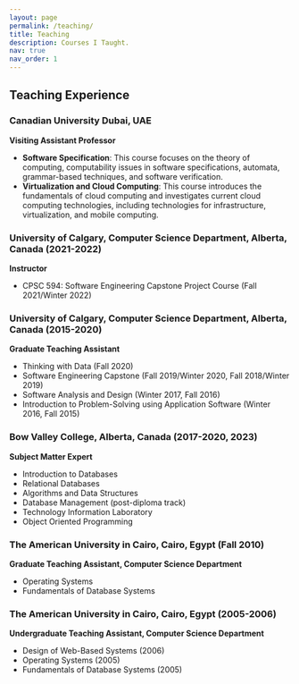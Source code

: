 ```yaml
---
layout: page
permalink: /teaching/
title: Teaching
description: Courses I Taught.
nav: true
nav_order: 1
---
```


## Teaching Experience

### Canadian University Dubai, UAE
**Visiting Assistant Professor**
- **Software Specification**: This course focuses on the theory of computing, computability issues in software specifications, automata, grammar-based techniques, and software verification.
- **Virtualization and Cloud Computing**: This course introduces the fundamentals of cloud computing and investigates current cloud computing technologies, including technologies for infrastructure, virtualization, and mobile computing.

### University of Calgary, Computer Science Department, Alberta, Canada (2021-2022)
**Instructor**
- CPSC 594: Software Engineering Capstone Project Course (Fall 2021/Winter 2022)

### University of Calgary, Computer Science Department, Alberta, Canada (2015-2020)
**Graduate Teaching Assistant**
- Thinking with Data (Fall 2020)
- Software Engineering Capstone (Fall 2019/Winter 2020, Fall 2018/Winter 2019)
- Software Analysis and Design (Winter 2017, Fall 2016)
- Introduction to Problem-Solving using Application Software (Winter 2016, Fall 2015)

### Bow Valley College, Alberta, Canada (2017-2020, 2023)
**Subject Matter Expert**
- Introduction to Databases
- Relational Databases
- Algorithms and Data Structures
- Database Management (post-diploma track)
- Technology Information Laboratory
- Object Oriented Programming

### The American University in Cairo, Cairo, Egypt (Fall 2010)
**Graduate Teaching Assistant, Computer Science Department**
- Operating Systems
- Fundamentals of Database Systems

### The American University in Cairo, Cairo, Egypt (2005-2006)
**Undergraduate Teaching Assistant, Computer Science Department**
- Design of Web-Based Systems (2006)
- Operating Systems (2005)
- Fundamentals of Database Systems (2005)
